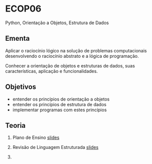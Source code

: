 # ECOP06
Python, Orientação a Objetos, Estrutura de Dados

## Ementa

Aplicar o raciocínio lógico na solução de problemas computacionais desenvolvendo o raciocínio abstrato e a lógica de programação. 

Conhecer a orientação de objetos e estruturas de dados, suas características, aplicação e funcionalidades.

## Objetivos
- entender os princípios de orientação a objetos
- entender os princípios de estrutura de dados
- implementar programas com estes princípios

## Teoria

1. Plano de Ensino [slides](https://docs.google.com/presentation/d/e/2PACX-1vQWIipL28G5IWhGLowtXQRA6KPObOsSgCrEWSdkM3HE39UgaJKnIDPwxXUDjEEBM_UlfwRnXuFbXxGc/pub?start=false&loop=false&delayms=3000)

2. Revisão de Linguagem Estruturada [slides](https://docs.google.com/presentation/d/e/2PACX-1vQ3Rob5yJ_wwR6GeJk_68BZEoSLF1aZCJgCNxc_KyhhD5KvLb9ufwdxV750NhCQcCBUcJQQ9tjfvJap/pub?start=false&loop=false&delayms=3000)

3. 
